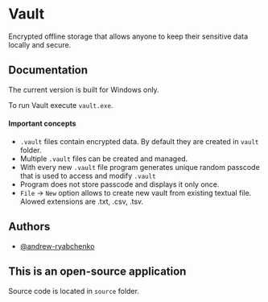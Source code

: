 
# Vault

Encrypted offline storage that allows anyone to keep their sensitive data locally and secure.


## Documentation
The current version is built for Windows only.

To run Vault execute `vault.exe`. 

#### Important concepts
- `.vault` files contain encrypted data. By default they are created in `vault` folder.
- Multiple `.vault` files can be created and managed.
- With every new `.vault` file program generates unique random passcode that is used to access and modify `.vault`
- Program does not store passcode and displays it only once. 
- `File` -> `New` option allows to create new vault from existing textual file. Alowed extensions are .txt, .csv, .tsv. 


## Authors

- [@andrew-ryabchenko](https://www.github.com/andrew-ryabchenko)

## This is an open-source application

Source code is located in `source` folder.